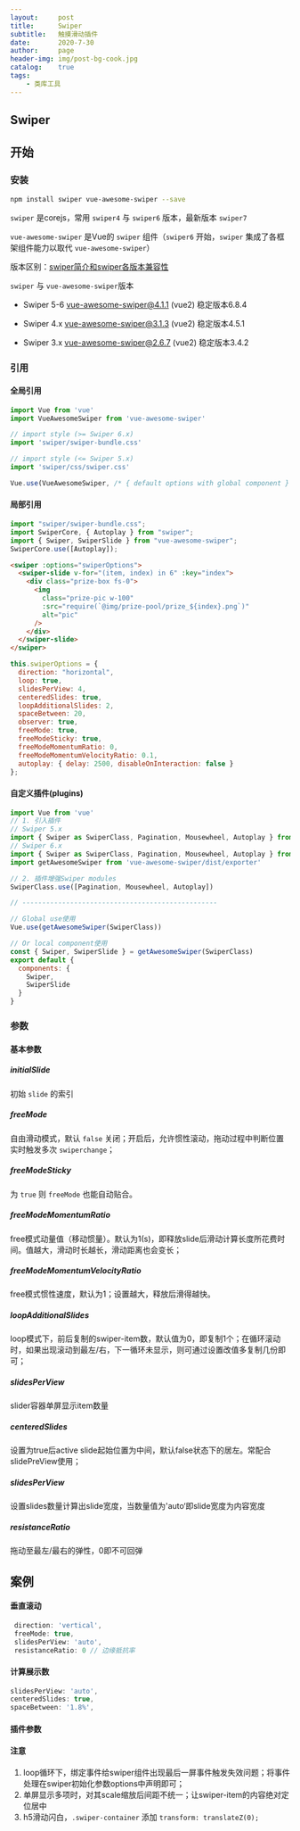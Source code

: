 ```yaml
---
layout:     post
title:      Swiper
subtitle:   触摸滑动插件
date:       2020-7-30
author:     page
header-img: img/post-bg-cook.jpg
catalog:    true
tags:
    - 类库工具
---
```


## Swiper

[官方文档]: https://github.com/surmon-china/vue-awesome-swiper
[基础演示]: https://www.swiper.com.cn/demo/index.html
[移动端案例]: https://www.swiper.com.cn/demo/senior/index.html
[pc案例]: https://www.swiper.com.cn/demo/web/index.html

## 开始

### 安装

```bash
npm install swiper vue-awesome-swiper --save
```

`swiper` 是corejs，常用 `swiper4` 与 `swiper6` 版本，最新版本 `swiper7`

`vue-awesome-swiper` 是Vue的 `swiper` 组件（`swiper6` 开始，`swiper` 集成了各框架组件能力以取代 `vue-awesome-swiper`）

版本区别：[swiper简介和swiper各版本兼容性](https://www.swiper.com.cn/about/us/index.html)

`swiper` 与 `vue-awesome-swiper`版本

- Swiper 5-6 vue-awesome-swiper@4.1.1 (vue2) 稳定版本6.8.4

- Swiper 4.x vue-awesome-swiper@3.1.3 (vue2) 稳定版本4.5.1

- Swiper 3.x vue-awesome-swiper@2.6.7 (vue2) 稳定版本3.4.2

### 引用

#### 全局引用

```js
import Vue from 'vue'
import VueAwesomeSwiper from 'vue-awesome-swiper'

// import style (>= Swiper 6.x)
import 'swiper/swiper-bundle.css'

// import style (<= Swiper 5.x)
import 'swiper/css/swiper.css'

Vue.use(VueAwesomeSwiper, /* { default options with global component } */)
```

#### 局部引用

```js
import "swiper/swiper-bundle.css";
import SwiperCore, { Autoplay } from "swiper";
import { Swiper, SwiperSlide } from "vue-awesome-swiper";
SwiperCore.use([Autoplay]);
```

```html
<swiper :options="swiperOptions">
  <swiper-slide v-for="(item, index) in 6" :key="index">
    <div class="prize-box fs-0">
      <img
        class="prize-pic w-100"
        :src="require(`@img/prize-pool/prize_${index}.png`)"
        alt="pic"
      />
    </div>
  </swiper-slide>
</swiper>
```

```js
this.swiperOptions = {
  direction: "horizontal",
  loop: true,
  slidesPerView: 4,
  centeredSlides: true,
  loopAdditionalSlides: 2,
  spaceBetween: 20,
  observer: true,
  freeMode: true,
  freeModeSticky: true,
  freeModeMomentumRatio: 0,
  freeModeMomentumVelocityRatio: 0.1,
  autoplay: { delay: 2500, disableOnInteraction: false }
};
```

#### 自定义插件(plugins)

```js
import Vue from 'vue'
// 1. 引入插件
// Swiper 5.x
import { Swiper as SwiperClass, Pagination, Mousewheel, Autoplay } from 'swiper/js/swiper.esm'
// Swiper 6.x
import { Swiper as SwiperClass, Pagination, Mousewheel, Autoplay } from 'swiper/core'
import getAwesomeSwiper from 'vue-awesome-swiper/dist/exporter'

// 2. 插件增强Swiper modules
SwiperClass.use([Pagination, Mousewheel, Autoplay])

// -------------------------------------------------

// Global use使用
Vue.use(getAwesomeSwiper(SwiperClass))

// Or local component使用
const { Swiper, SwiperSlide } = getAwesomeSwiper(SwiperClass)
export default {
  components: {
    Swiper,
    SwiperSlide
  }
}
```

### 参数

#### 基本参数

##### initialSlide

初始 `slide` 的索引

##### freeMode

自由滑动模式，默认 `false` 关闭；开启后，允许惯性滚动，拖动过程中判断位置实时触发多次 `swiperchange`；

##### freeModeSticky

为 `true` 则 `freeMode` 也能自动贴合。

##### freeModeMomentumRatio

free模式动量值（移动惯量）。默认为1(s)，即释放slide后滑动计算长度所花费时间。值越大，滑动时长越长，滑动距离也会变长；

##### freeModeMomentumVelocityRatio

free模式惯性速度，默认为1；设置越大，释放后滑得越快。

##### loopAdditionalSlides

loop模式下，前后复制的swiper-item数，默认值为0，即复制1个；在循环滚动时，如果出现滚动到最左/右，下一循环未显示，则可通过设置改值多复制几份即可；

##### slidesPerView

slider容器单屏显示item数量

##### centeredSlides

设置为true后active slide起始位置为中间，默认false状态下的居左。常配合slidePreView使用；

##### slidesPerView

设置slides数量计算出slide宽度，当数量值为'auto‘即slide宽度为内容宽度

##### resistanceRatio

拖动至最左/最右的弹性，0即不可回弹

## 案例

#### 垂直滚动

```js
 direction: 'vertical',
 freeMode: true,
 slidesPerView: 'auto',
 resistanceRatio: 0 // 边缘抵抗率
```

#### 计算展示数

```js
slidesPerView: 'auto',
centeredSlides: true,
spaceBetween: '1.8%',
```

#### 插件参数

#### 注意

1. loop循环下，绑定事件给swiper组件出现最后一屏事件触发失效问题；将事件处理在swiper初始化参数options中声明即可；
2. 单屏显示多项时，对其scale缩放后间距不统一；让swiper-item的内容绝对定位居中
3. h5滑动闪白，`.swiper-container` 添加 `transform: translateZ(0);`

